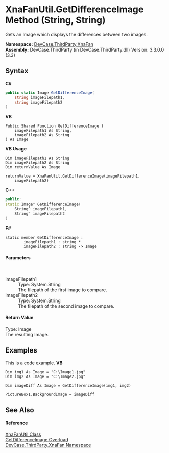 # XnaFanUtil.GetDifferenceImage Method (String, String)
 

Gets an Image which displays the differences between two images.

**Namespace:**&nbsp;<a href="N_DevCase_ThirdParty_XnaFan">DevCase.ThirdParty.XnaFan</a><br />**Assembly:**&nbsp;DevCase.ThirdParty (in DevCase.ThirdParty.dll) Version: 3.3.0.0 (3.3)

## Syntax

**C#**<br />
``` C#
public static Image GetDifferenceImage(
	string imageFilepath1,
	string imageFilepath2
)
```

**VB**<br />
``` VB
Public Shared Function GetDifferenceImage ( 
	imageFilepath1 As String,
	imageFilepath2 As String
) As Image
```

**VB Usage**<br />
``` VB Usage
Dim imageFilepath1 As String
Dim imageFilepath2 As String
Dim returnValue As Image

returnValue = XnaFanUtil.GetDifferenceImage(imageFilepath1, 
	imageFilepath2)
```

**C++**<br />
``` C++
public:
static Image^ GetDifferenceImage(
	String^ imageFilepath1, 
	String^ imageFilepath2
)
```

**F#**<br />
``` F#
static member GetDifferenceImage : 
        imageFilepath1 : string * 
        imageFilepath2 : string -> Image 

```


#### Parameters
&nbsp;<dl><dt>imageFilepath1</dt><dd>Type: System.String<br />The filepath of the first image to compare.</dd><dt>imageFilepath2</dt><dd>Type: System.String<br />The filepath of the second image to compare.</dd></dl>

#### Return Value
Type: Image<br />The resulting Image.

## Examples
This is a code example. 
**VB**<br />
``` VB
Dim img1 As Image = "C:\Image1.jpg"
Dim img2 As Image = "C:\Image2.jpg"

Dim imageDiff As Image = GetDifferenceImage(img1, img2)

PictureBox1.BackgroundImage = imageDiff
```


## See Also


#### Reference
<a href="T_DevCase_ThirdParty_XnaFan_XnaFanUtil">XnaFanUtil Class</a><br /><a href="Overload_DevCase_ThirdParty_XnaFan_XnaFanUtil_GetDifferenceImage">GetDifferenceImage Overload</a><br /><a href="N_DevCase_ThirdParty_XnaFan">DevCase.ThirdParty.XnaFan Namespace</a><br />